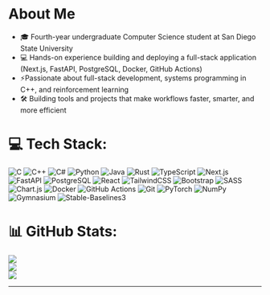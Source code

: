 # About Me
- 🎓 Fourth-year undergraduate Computer Science student at San Diego State University
- 💻 Hands-on experience building and deploying a full-stack application (Next.js, FastAPI, PostgreSQL, Docker, GitHub Actions)
- ⚡Passionate about full-stack development, systems programming in C++, and reinforcement learning
- 🛠️ Building tools and projects that make workflows faster, smarter, and more efficient

# 💻 Tech Stack:
![C](https://img.shields.io/badge/C-00599C?style=for-the-badge&logo=c&logoColor=white) ![C++](https://img.shields.io/badge/C++-00599C?style=for-the-badge&logo=cplusplus&logoColor=white) ![C#](https://img.shields.io/badge/c%23-%23239120.svg?style=for-the-badge&logo=csharp&logoColor=white) ![Python](https://img.shields.io/badge/python-3670A0?style=for-the-badge&logo=python&logoColor=ffdd54) ![Java](https://img.shields.io/badge/java-%23ED8B00.svg?style=for-the-badge&logo=openjdk&logoColor=white) ![Rust](https://img.shields.io/badge/Rust-000000?style=for-the-badge&logo=rust&logoColor=white) ![TypeScript](https://img.shields.io/badge/TypeScript-007ACC?style=for-the-badge&logo=typescript&logoColor=white) ![Next.js](https://img.shields.io/badge/Next.js-000000?style=for-the-badge&logo=nextdotjs&logoColor=white) ![FastAPI](https://img.shields.io/badge/FastAPI-009688?style=for-the-badge&logo=fastapi&logoColor=white) ![PostgreSQL](https://img.shields.io/badge/PostgreSQL-336791?style=for-the-badge&logo=postgresql&logoColor=white) ![React](https://img.shields.io/badge/React-20232A?style=for-the-badge&logo=react&logoColor=61DAFB) ![TailwindCSS](https://img.shields.io/badge/Tailwind_CSS-38B2AC?style=for-the-badge&logo=tailwind-css&logoColor=white) ![Bootstrap](https://img.shields.io/badge/Bootstrap-563D7C?style=for-the-badge&logo=bootstrap&logoColor=white) ![SASS](https://img.shields.io/badge/SASS-hotpink.svg?style=for-the-badge&logo=SASS&logoColor=white) ![Chart.js](https://img.shields.io/badge/Chart.js-FF6384?style=for-the-badge&logo=chartdotjs&logoColor=white) ![Docker](https://img.shields.io/badge/Docker-2496ED?style=for-the-badge&logo=docker&logoColor=white) ![GitHub Actions](https://img.shields.io/badge/GitHub_Actions-2088FF?style=for-the-badge&logo=githubactions&logoColor=white) ![Git](https://img.shields.io/badge/Git-F05032?style=for-the-badge&logo=git&logoColor=white) ![PyTorch](https://img.shields.io/badge/PyTorch-EE4C2C?style=for-the-badge&logo=pytorch&logoColor=white) ![NumPy](https://img.shields.io/badge/numpy-%23013243.svg?style=for-the-badge&logo=numpy&logoColor=white) ![Gymnasium](https://img.shields.io/badge/Gymnasium-000000?style=for-the-badge&logo=openai&logoColor=white) ![Stable-Baselines3](https://img.shields.io/badge/Stable--Baselines3-0A66C2?style=for-the-badge&logo=python&logoColor=white)
# 📊 GitHub Stats:
![](https://github-readme-stats-xzanderbr.vercel.app/api?username=xzanderbr&theme=dracula&hide_border=true&include_all_commits=false&count_private=true)<br/>
![](https://nirzak-streak-stats.vercel.app/?user=xzanderbr&theme=dracula&hide_border=true)<br/>
![](https://github-readme-stats-xzanderbr.vercel.app/api/top-langs/?username=xzanderbr&theme=dracula&hide_border=true&include_all_commits=false&count_private=true&layout=compact)

---

<!-- WELCOME TO MY PROFILE -->
